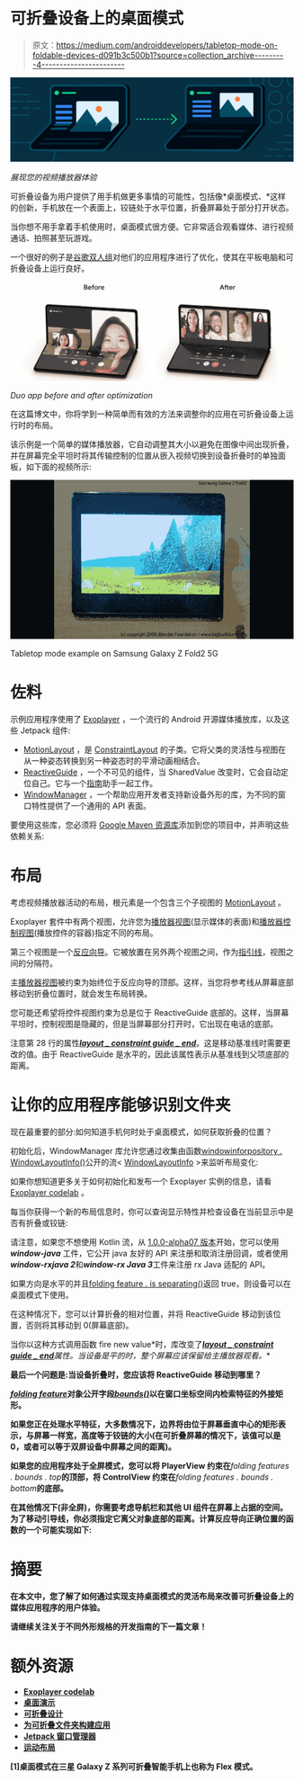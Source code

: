 # 可折叠设备上的桌面模式

> 原文：<https://medium.com/androiddevelopers/tabletop-mode-on-foldable-devices-d091b3c500b1?source=collection_archive---------4----------------------->

![](img/b74fc7473ceb5ec939baea7ac2bc07aa.png)

*展现您的视频播放器体验*

可折叠设备为用户提供了用手机做更多事情的可能性，包括像*桌面模式、*这样的创新，手机放在一个表面上，铰链处于水平位置，折叠屏幕处于部分打开状态。

当你想不用手拿着手机使用时，桌面模式很方便。它非常适合观看媒体、进行视频通话、拍照甚至玩游戏。

一个很好的例子是[谷歌双人组](https://developer.android.com/stories/apps/google-duo)对他们的应用程序进行了优化，使其在平板电脑和可折叠设备上运行良好。

![](img/a5c4499bf74197f160581394352ef4d1.png)

*Duo app before and after optimization*

在这篇博文中，你将学到一种简单而有效的方法来调整你的应用在可折叠设备上运行时的布局。

该示例是一个简单的媒体播放器，它自动调整其大小以避免在图像中间出现折叠，并在屏幕完全平坦时将其传输控制的位置从嵌入视频切换到设备折叠时的单独面板，如下面的视频所示:

![](img/59c1bf9e433f08fd550222f5b43111a5.png)

Tabletop mode example on Samsung Galaxy Z Fold2 5G

# 佐料

示例应用程序使用了 [Exoplayer](https://github.com/google/ExoPlayer) ，一个流行的 Android 开源媒体播放库，以及这些 Jetpack 组件:

*   [MotionLayout](https://developer.android.com/reference/androidx/constraintlayout/motion/widget/MotionLayout) ，是 [ConstraintLayout](https://developer.android.com/training/constraint-layout) 的子类。它将父类的灵活性与视图在从一种姿态转换到另一种姿态时的平滑动画相结合。
*   [ReactiveGuide](https://developer.android.com/reference/androidx/constraintlayout/widget/ReactiveGuide) ，一个不可见的组件，当 SharedValue 改变时，它会自动定位自己。它与一个[指南](https://developer.android.com/reference/androidx/constraintlayout/widget/Guideline)助手一起工作。
*   [WindowManager](https://developer.android.com/jetpack/androidx/releases/window) ，一个帮助应用开发者支持新设备外形的库，为不同的窗口特性提供了一个通用的 API 表面。

要使用这些库，您必须将 [Google Maven 资源库](https://android.devsite.corp.google.com/studio/build/dependencies?skip_cache=true#google-maven)添加到您的项目中，并声明这些依赖关系:

# 布局

考虑视频播放器活动的布局，根元素是一个包含三个子视图的 [MotionLayout](https://developer.android.com/reference/androidx/constraintlayout/motion/widget/MotionLayout) 。

Exoplayer 套件中有两个视图，允许您为[播放器视图](https://exoplayer.dev/doc/reference/com/google/android/exoplayer2/ui/PlayerView.html)(显示媒体的表面)和[播放器控制视图](https://exoplayer.dev/doc/reference/com/google/android/exoplayer2/ui/PlayerControlView.html)(播放控件的容器)指定不同的布局。

第三个视图是一个[反应向导](https://android.devsite.corp.google.com/reference/androidx/constraintlayout/widget/ReactiveGuide)。它被放置在另外两个视图之间，作为[指引线](https://android.devsite.corp.google.com/reference/androidx/constraintlayout/widget/Guideline)，视图之间的分隔符。

主[播放器视图](https://exoplayer.dev/doc/reference/com/google/android/exoplayer2/ui/PlayerView.html)被约束为始终位于反应向导的顶部。这样，当您将参考线从屏幕底部移动到折叠位置时，就会发生布局转换。

您可能还希望将控件视图约束为总是位于 ReactiveGuide 底部的。这样，当屏幕平坦时，控制视图是隐藏的，但是当屏幕部分打开时，它出现在电话的底部。

注意第 28 行的属性[***layout _ constraint guide _ end***](https://developer.android.com/reference/androidx/constraintlayout/widget/ConstraintLayout.LayoutParams#guideEnd)。这是移动基准线时需要更改的值。由于 ReactiveGuide 是水平的，因此该属性表示从基准线到父项底部的距离。

# 让你的应用程序能够识别文件夹

现在最重要的部分:如何知道手机何时处于桌面模式，如何获取折叠的位置？

初始化后，WindowManager 库允许您通过收集由函数[windowinforpository . WindowLayoutInfo()](https://developer.android.com/reference/androidx/window/layout/WindowInfoRepository#windowLayoutInfo())公开的流< [WindowLayoutInfo](https://developer.android.com/reference/androidx/window/layout/WindowLayoutInfo) >来监听布局变化:

如果你想知道更多关于如何初始化和发布一个 Exoplayer 实例的信息，请看 [Exoplayer codelab](https://developer.android.com/codelabs/exoplayer-intro) 。

每当你获得一个新的布局信息时，你可以查询显示特性并检查设备在当前显示中是否有折叠或铰链:

请注意，如果您不想使用 Kotlin 流，从 [1.0.0-alpha07 版本](https://developer.android.com/jetpack/androidx/releases/window#1.0.0-alpha07)开始，您可以使用 ***window-java*** 工件，它公开 java 友好的 API 来注册和取消注册回调，或者使用***window-rxjava 2***和***window-rx Java 3***工件来注册 rx Java 适配的 API。

如果方向是水平的并且[folding feature . is separating()](https://developer.android.com/reference/androidx/window/layout/FoldingFeature#isSeparating())返回 true，则设备可以在桌面模式下使用。

在这种情况下，您可以计算折叠的相对位置，并将 ReactiveGuide 移动到该位置，否则将其移动到 0(屏幕底部)。

当你以这种方式调用函数 fire new value*时，库改变了[***layout _ constraint guide _ end***](https://developer.android.com/reference/androidx/constraintlayout/widget/ConstraintLayout.LayoutParams#guideEnd)*属性。当设备是平的时，整个屏幕应该保留给主播放器观看。**

**最后一个问题是:当设备折叠时，您应该将 ReactiveGuide 移动到哪里？**

**[***folding feature***](https://developer.android.com/reference/androidx/window/layout/FoldingFeature)对象公开字段[***bounds()***](https://developer.android.com/reference/androidx/window/layout/FoldingFeature#bounds())以在窗口坐标空间内检索特征的外接矩形。**

**如果您正在处理水平特征，大多数情况下，边界将由位于屏幕垂直中心的矩形表示，与屏幕一样宽，高度等于铰链的大小(在可折叠屏幕的情况下，该值可以是 0，或者可以等于双屏设备中屏幕之间的距离)。**

**如果您的应用程序处于全屏模式，您可以将 PlayerView 约束在***folding features . bounds . top***的顶部，将 ControlView 约束在***folding features . bounds . bottom***的底部。**

**在其他情况下(非全屏)，你需要考虑导航栏和其他 UI 组件在屏幕上占据的空间。
为了移动引导线，你必须指定它离父对象底部的距离。计算反应导向正确位置的函数的一个可能实现如下:**

# **摘要**

**在本文中，您了解了如何通过实现支持桌面模式的灵活布局来改善可折叠设备上的媒体应用程序的用户体验。**

**请继续关注关于不同外形规格的开发指南的下一篇文章！**

# **额外资源**

*   **[Exoplayer codelab](https://developer.android.com/codelabs/exoplayer-intro)**
*   **[桌面演示](https://www.youtube.com/watch?v=jIBNhxyciLQ)**
*   **[可折叠设计](https://developer.android.com/training/constraint-layout/foldables)**
*   **[为可折叠文件夹构建应用](https://developer.android.com/guide/topics/ui/foldables)**
*   **[Jetpack 窗口管理器](https://github.com/androidx/androidx/tree/androidx-main/window)**
*   **[运动布局](https://developer.android.com/training/constraint-layout/motionlayout)**

**[1]桌面模式在三星 Galaxy Z 系列可折叠智能手机上也称为 Flex 模式。**